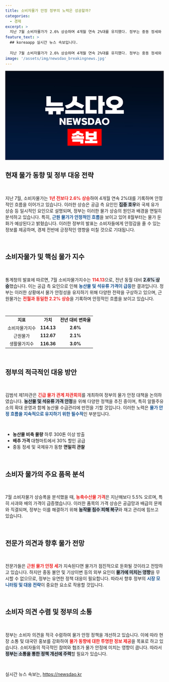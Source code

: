 ```yaml
---
title: 소비자물가 안정 정부의 노력은 성공할까?
categories:
  - 경제
excerpt: >
  지난 7월 소비자물가가 2.6% 상승하며 4개월 연속 2%대를 유지했다. 정부는 중동 정세와 기상악화에 주목하며 물가 안정 대책을 마련하는 동시에, 8월에는 물가 둔화가 재개될 것으로 전망했다. 소비자물가의 향후 흐름이 주목된다.
feature_text: >
  ## koreaapp 실시간 뉴스 속보입니다.

  지난 7월 소비자물가가 2.6% 상승하며 4개월 연속 2%대를 유지했다. 정부는 중동 정세와 기상악화에 주목하며 물가 안정 대책을 마련하는 동시에, 8월에는 물가 둔화가 재개될 것으로 전망했다. 소비자물가의 향후 흐름이 주목된다.
image: '/assets/img/newsdao_breakingnews.jpg'
---
```


<p><img src="/assets/img/newsdao_breakingnews.jpg" alt="koreaapp 속보" /></p>

<h2 data-ke-size="size26">현재 물가 동향 및 정부 대응 전략</h2>

<p data-ke-size="size16">&nbsp;</p>

<p>지난 7월, 소비자물가는 <b><span style="color: #ee2323;">1년 전보다 2.6% 상승</span></b>하여 4개월 연속 2%대를 기록하며 안정적인 흐름을 이어가고 있습니다. 이러한 상승은 공급 측 요인인 <b><span style="background-color: #21538527;">집중 호우</span></b>와 국제 유가 상승 등 일시적인 요인으로 설명되며, 정부는 이러한 물가 상승의 원인과 배경을 면밀히 분석하고 있습니다. 특히, <b><span style="color: #1a5490;">근원 물가가 안정적인 흐름</span></b>을 보이고 있어 8월부터는 물가 둔화가 예상된다고 밝혔습니다. 이러한 정부의 발표는 소비자들에게 안정감을 줄 수 있는 정보를 제공하며, 경제 전반에 긍정적인 영향을 미칠 것으로 기대됩니다.</p>

<p data-ke-size="size16">&nbsp;</p>

<h2 data-ke-size="size26">소비자물가 및 핵심 물가 지수</h2>

<p data-ke-size="size16">&nbsp;</p>

<p>통계청의 발표에 따르면, 7월 소비자물가지수는 <b><span style="color: #ee2323;">114.13</span></b>으로, 전년 동월 대비 <b><span style="background-color: #21538527;">2.6% 상승</span></b>했습니다. 이는 공급 측 요인으로 인해 <b><span style="color: #1a5490;">농산물 및 석유류 가격이 급등</span></b>한 결과입니다. 정부는 이러한 상황에서 물가 안정성을 유지하기 위해 다양한 전략을 구상하고 있으며, 근원물가는 <b><span style="color: #ee2323;">전월과 동일한 2.2% 상승</span></b>을 기록하며 안정적인 흐름을 보이고 있습니다.</p>

<p data-ke-size="size16">&nbsp;</p>

<table style="width: 100%; border-collapse: collapse;">
<tr>
<td style="text-align: center; height: 17px;"><b>지표</b></td>
<td style="text-align: center; height: 17px;"><b>가치</b></td>
<td style="text-align: center; height: 17px;"><b>전년 대비 변화율</b></td>
</tr>
<tr>
<td style="text-align: center; height: 17px;">소비자물가지수</td>
<td style="text-align: center; height: 17px;"><b>114.13</b></td>
<td style="text-align: center; height: 17px;"><b>2.6%</b></td>
</tr>
<tr>
<td style="text-align: center; height: 17px;">근원물가</td>
<td style="text-align: center; height: 17px;"><b>112.67</b></td>
<td style="text-align: center; height: 17px;"><b>2.1%</b></td>
</tr>
<tr>
<td style="text-align: center; height: 17px;">생활물가지수</td>
<td style="text-align: center; height: 17px;"><b>116.36</b></td>
<td style="text-align: center; height: 17px;"><b>3.0%</b></td>
</tr>
</table>

<p data-ke-size="size16">&nbsp;</p>

<h2 data-ke-size="size26">정부의 적극적인 대응 방안</h2>

<p data-ke-size="size16">&nbsp;</p>

<p>김범석 제1차관은 <b><span style="color: #ee2323;">긴급 물가 관계 차관회의</span></b>를 개최하여 정부의 물가 안정 대책을 논의하였습니다. <b><span style="background-color: #21538527;">농산물 및 석유류 가격 안정</span></b>을 위해 다양한 정책을 추진 중이며, 특히 알뜰주유소의 확대 운영과 함께 농산물 수급관리에 만전을 기할 것입니다. 이러한 노력은 <b><span style="color: #1a5490;">물가 안정 흐름을 지속적으로 유지하기 위한 필수적</span></b>인 부분입니다.</p>

<p data-ke-size="size16">&nbsp;</p>

<ul>
<li><b>농산물 비축 물량</b> 하루 300톤 이상 방출</li>
<li><b>배추 가격</b> 대형마트에서 30% 할인 공급</li>
<li>중동 정세 및 국제유가 동향 <b> 면밀히 관찰</b></li>
</ul>

<p data-ke-size="size16">&nbsp;</p>

<h2 data-ke-size="size26">소비자 물가의 주요 품목 분석</h2>

<p data-ke-size="size16">&nbsp;</p>

<p>7월 소비자물가 상승폭을 분석했을 때, <b><span style="color: #ee2323;">농축수산물 가격</span></b>은 지난해보다 5.5% 오르며, 특히 사과와 배의 가격이 급증했습니다. 이러한 품목의 가격 상승은 공급망과 배급의 문제와 직결되며, 정부는 이를 해결하기 위해 <b><span style="background-color: #21538527;">농작물 침수 피해 복구</span></b>와 재고 관리에 힘쓰고 있습니다.</p>

<p data-ke-size="size16">&nbsp;</p>

<h2 data-ke-size="size26">전문가 의견과 향후 물가 전망</h2>

<p data-ke-size="size16">&nbsp;</p>

<p>전문가들은 <b><span style="color: #ee2323;">근원 물가 안정 세</span></b>가 지속된다면 물가가 점진적으로 둔화될 것이라고 전망하고 있습니다. 하지만 중동 불안 및 기상이변 등의 외부 요인이 <b><span style="background-color: #21538527;">물가에 미치는 영향</span></b>을 무시할 수 없으므로, 정부는 유연한 정책 대응이 필요합니다. 따라서 향후 정부의 <b><span style="color: #1a5490;">시장 모니터링 및 대응 전략</span></b>이 중요한 요소로 작용할 것입니다.</p>

<p data-ke-size="size16">&nbsp;</p>

<h2 data-ke-size="size26">소비자 의견 수렴 및 정부의 소통</h2>

<p data-ke-size="size16">&nbsp;</p>

<p>정부는 소비자 의견을 적극 수렴하여 물가 안정 정책을 개선하고 있습니다. 이에 따라 현장 소통 및 대국민 홍보를 강화하여 <b><span style="color: #ee2323;">물가 동향에 대한 투명한 정보 제공</span></b>을 목표로 하고 있습니다. 소비자들의 적극적인 참여와 협조가 물가 안정에 미치는 영향이 큽니다. 따라서 <b><span style="background-color: #21538527;">정부는 소통을 통한 정책 개선에 주력</span></b>할 필요가 있습니다.</p>

<p data-ke-size="size16">&nbsp;</p>
실시간 뉴스 속보는, <a href="https://newsdao.kr" rel="dofollow">https://newsdao.kr</a>


